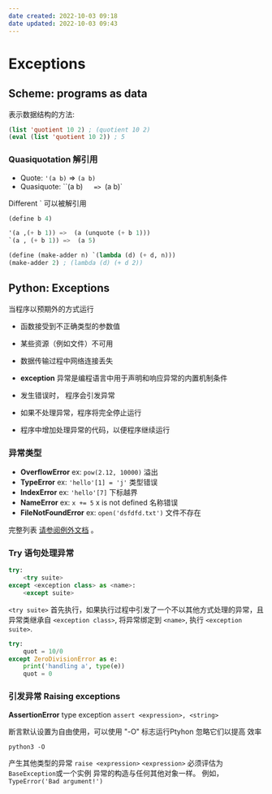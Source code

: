 ```yaml
---
date created: 2022-10-03 09:18
date updated: 2022-10-03 09:43
---
```


# Exceptions

## Scheme: programs as data

表示数据结构的方法:

```lisp
(list 'quotient 10 2) ; (quotient 10 2)
(eval (list 'quotient 10 2)) ; 5
```

### Quasiquotation 解引用

- Quote: `'(a b)` => `(a b)`
- Quasiquote:  ``(a b)`    =>  `(a b)`

Different ` 可以被解引用

```lisp
(define b 4)

'(a ,(+ b 1)) =>  (a (unquote (+ b 1)))
`(a , (+ b 1)) =>  (a 5)
```

```lisp
(define (make-adder n) `(lambda (d) (+ d, n)))
(make-adder 2) ; (lambda (d) (+ d 2))
```

## Python: Exceptions

当程序以预期外的方式运行

- 函数接受到不正确类型的参数值

- 某些资源（例如文件）不可用

- 数据传输过程中网络连接丢失

- **exception** 异常是编程语言中用于声明和响应异常的内置机制条件

- 发生错误时， 程序会引发异常

- 如果不处理异常，程序将完全停止运行

- 程序中增加处理异常的代码，以便程序继续运行

### 异常类型

- **OverflowError** ex: `pow(2.12, 10000)` 溢出
- **TypeError** ex: `'hello'[1] = 'j'` 类型错误
- **IndexError** ex: `'hello'[7]` 下标越界
- **NameError** ex: `x += 5` x is not defined 名称错误
- **FileNotFoundError** ex: `open('dsfdfd.txt')` 文件不存在

完整列表 [请参阅例外文档](https://docs.python.org/3/library/exceptions.html) 。

### Try 语句处理异常

```python
try:
	<try suite>
except <exception class> as <name>:
	<except suite>
```

`<try suite>` 首先执行，如果执行过程中引发了一个不以其他方式处理的异常，且异常类继承自 `<exception class>`, 将异常绑定到 `<name>`,  执行 `<exception suite>`.

```python
try:
    quot = 10/0
except ZeroDivisionError as e:
    print('handling a', type(e))
    quot = 0
```

### 引发异常 Raising exceptions

**AssertionError** type exception
`assert <expression>, <string>`

断言默认设置为自由使用，可以使用 "-O" 标志运行Ptyhon 忽略它们以提高
效率

`python3 -O`

产生其他类型的异常
`raise <expression>`
`<expression>` 必须评估为 `BaseException`或一个实例
异常的构造与任何其他对象一样。 例如， `TypeError('Bad argument!')`
